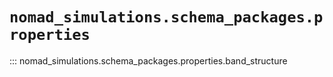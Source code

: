 
# `nomad_simulations.schema_packages.properties`


::: nomad_simulations.schema_packages.properties.band_structure
